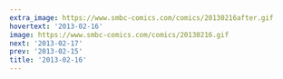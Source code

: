 ```yaml
---
extra_image: https://www.smbc-comics.com/comics/20130216after.gif
hovertext: '2013-02-16'
image: https://www.smbc-comics.com/comics/20130216.gif
next: '2013-02-17'
prev: '2013-02-15'
title: '2013-02-16'
---
```

